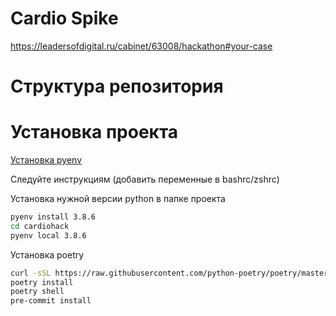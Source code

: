 # Cardio Spike
https://leadersofdigital.ru/cabinet/63008/hackathon#your-case
# Структура репозитория


# Установка проекта
[Установка pyenv](https://pipenv-fork.readthedocs.io/en/latest/install.html#installing-pipenv)

Следуйте инструкциям (добавить переменные в bashrc/zshrc)

Установка нужной версии python в папке проекта
```bash
pyenv install 3.8.6
cd cardiohack
pyenv local 3.8.6
```

Установка poetry
```bash
curl -sSL https://raw.githubusercontent.com/python-poetry/poetry/master/get-poetry.py | python -
poetry install
poetry shell
pre-commit install
```
